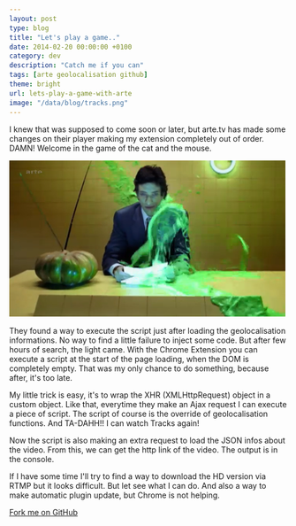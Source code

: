 ```yaml
---
layout: post
type: blog
title: "Let's play a game.."
date: 2014-02-20 00:00:00 +0100
category: dev
description: "Catch me if you can"
tags: [arte geolocalisation github]
theme: bright
url: lets-play-a-game-with-arte
image: "/data/blog/tracks.png"
---
```

I knew that was supposed to come soon or later, but arte.tv has made some changes on their player making my extension completely out of order. DAMN! Welcome in the game of the cat and the mouse.

![](/data/blog/tracks.png)

They found a way to execute the script just after loading the geolocalisation informations. No way to find a little failure to inject some code. But after few hours of search, the light came. With the Chrome Extension you can execute a script at the start of the page loading, when the DOM is completely empty. That was my only chance to do something, because after, it's too late.

My little trick is easy, it's to wrap the XHR (XMLHttpRequest) object in a custom object. Like that, everytime they make an Ajax request I can execute a piece of script. The script of course is the override of geolocalisation functions. And TA-DAHH!! I can watch Tracks again!

Now the script is also making an extra request to load the JSON infos about the video. From this, we can get the http link of the video. The output is in the console.

If I have some time I'll try to find a way to download the HD version via RTMP but it looks difficult. But let see what I can do. And also a way to make automatic plugin update, but Chrome is not helping.

[Fork me on GitHub](https://github.com/maxwellito/plussept)
